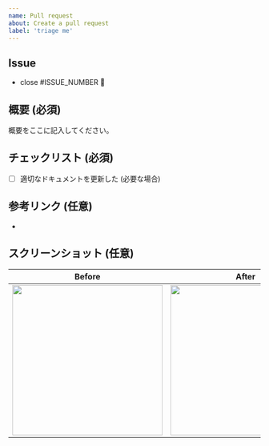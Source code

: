 ```yaml
---
name: Pull request
about: Create a pull request
label: 'triage me'
---
```

## Issue
- close #ISSUE_NUMBER 🦕

## 概要 (必須)
概要をここに記入してください。

## チェックリスト (必須)
- [ ] 適切なドキュメントを更新した (必要な場合)

## 参考リンク (任意)
- 

## スクリーンショット (任意)
Before | After
:--: | :--:
<img src="" width="300" /> | <img src="" width="300" />

